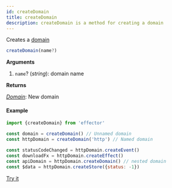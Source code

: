 ```yaml
---
id: createDomain
title: createDomain
description: createDomain is a method for creating a domain
---
```


Creates a [domain](docs/api/effector/Domain.md)

```typescript
createDomain(name?)
```

**Arguments**

1. `name`? (_string_): domain name

**Returns**

[_Domain_](docs/api/effector/Domain.md): New domain

#### Example

```js
import {createDomain} from 'effector'

const domain = createDomain() // Unnamed domain
const httpDomain = createDomain('http') // Named domain

const statusCodeChanged = httpDomain.createEvent()
const downloadFx = httpDomain.createEffect()
const apiDomain = httpDomain.createDomain() // nested domain
const $data = httpDomain.createStore({status: -1})
```

[Try it](https://share.effector.dev/GMpjINHa)
